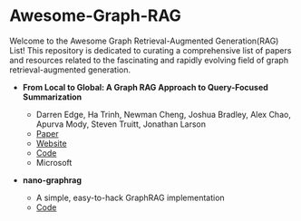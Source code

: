 # Awesome-Graph-RAG
Welcome to the Awesome Graph Retrieval-Augmented Generation(RAG) List! This repository is dedicated to curating a comprehensive list of papers and resources related to the fascinating and rapidly evolving field of graph retrieval-augmented generation.

- **From Local to Global: A Graph RAG Approach to Query-Focused Summarization**
  - Darren Edge, Ha Trinh, Newman Cheng, Joshua Bradley, Alex Chao, Apurva Mody, Steven Truitt, Jonathan Larson
  - [Paper](https://arxiv.org/pdf/2404.16130)
  - [Website](https://www.microsoft.com/en-us/research/blog/graphrag-unlocking-llm-discovery-on-narrative-private-data/)
  - [Code](https://github.com/microsoft/graphrag?tab=readme-ov-file)
  - Microsoft

- **nano-graphrag**
  - A simple, easy-to-hack GraphRAG implementation 
  - [Code](https://github.com/gusye1234/nano-graphrag)

